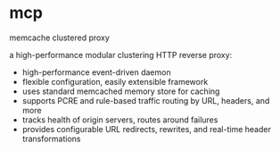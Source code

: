 mcp
===

memcache clustered proxy

a high-performance modular clustering HTTP reverse proxy:

* high-performance event-driven daemon
* flexible configuration, easily extensible framework
* uses standard memcached memory store for caching   
* supports PCRE and rule-based traffic routing by URL, headers, and more
* tracks health of origin servers, routes around failures
* provides configurable URL redirects, rewrites, and real-time header transformations



